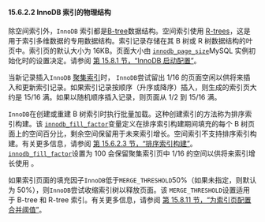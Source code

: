 #### 15.6.2.2 InnoDB 索引的物理结构



除空间索引外，`InnoDB` 索引都是[B-tree](https://dev.mysql.com/doc/refman/8.0/en/glossary.html#glos_b_tree)数据结构。空间索引使用 [R-trees](https://dev.mysql.com/doc/refman/8.0/en/glossary.html#glos_r_tree)，这是用于索引多维数据的专用数据结构。索引记录存储在其 B 树或 R 树数据结构的叶页中。索引页的默认大小为 16KB。页面大小由 [`innodb_page_size`](https://dev.mysql.com/doc/refman/8.0/en/innodb-parameters.html#sysvar_innodb_page_size)MySQL 实例初始化时的设置决定。请参阅 [第 15.8.1 节，“InnoDB 启动配置”](https://dev.mysql.com/doc/refman/8.0/en/innodb-init-startup-configuration.html)。

当新记录插入`InnoDB` [聚集索引](https://dev.mysql.com/doc/refman/8.0/en/glossary.html#glos_clustered_index)时， `InnoDB`尝试留出 1/16 的页面空闲以供将来插入和更新索引记录。如果索引记录按顺序（升序或降序）插入，则生成的索引页大约是 15/16 满。如果以随机顺序插入记录，则页面从 1/2 到 15/16 满。

`InnoDB`在创建或重建 B 树索引时执行批量加载。这种创建索引的方法称为排序索引构建。该 [`innodb_fill_factor`](https://dev.mysql.com/doc/refman/8.0/en/innodb-parameters.html#sysvar_innodb_fill_factor)变量定义在排序索引构建期间填充的每个 B 树页面上的空间百分比，剩余空间保留用于未来索引增长。空间索引不支持排序索引构建。有关更多信息，请参阅 [第 15.6.2.3 节，“排序索引构建”](https://dev.mysql.com/doc/refman/8.0/en/sorted-index-builds.html)。[`innodb_fill_factor`](https://dev.mysql.com/doc/refman/8.0/en/innodb-parameters.html#sysvar_innodb_fill_factor)设置为 100 会保留聚集索引页中 1/16 的空间以供将来索引增长使用 。

如果索引页面的填充因子`InnoDB`低于`MERGE_THRESHOLD`50%（如果未指定，则默认为 50%），则`InnoDB`尝试收缩索引树以释放页面。该 `MERGE_THRESHOLD`设置适用于 B-tree 和 R-tree 索引。有关更多信息，请参阅 [第 15.8.11 节，“为索引页配置合并阈值”](https://dev.mysql.com/doc/refman/8.0/en/index-page-merge-threshold.html)。